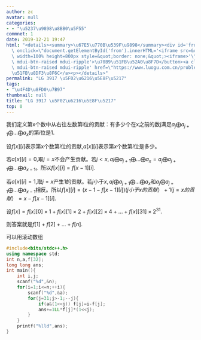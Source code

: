 ```yaml
---
author: zc
avatar: null
categories:
- - "\u5237\u9898\u8BB0\u5F55"
commnet: 1
date: 2019-12-21 19:47
html: "<details><summary>\u67E5\u770B\u539F\u9898</summary><div id='from'></div><p><button\
  \ onclick=\"document.getElementById('from').innerHTML='<iframe src=&quot;https://www.luogu.com.cn/problem/P3917&quot;\
  \ width=100% height=800px style=&quot;border: none;&quot;><iframe>'\" class='mdui-btn\
  \ mdui-btn-raised mdui-ripple'>\u70B9\u51FB\u52A0\u8F7D</button><a class='mdui-btn\
  \ mdui-btn-raised mdui-ripple' href=\"https://www.luogu.com.cn/problem/P3917\" target='_blank'>\u70B9\
  \u51FB\u8DF3\u8F6C</a><p></details>"
permalink: "LG 3917 \u5F02\u6216\u5E8F\u5217"
tags:
- "\u4F4D\u8FD0\u7B97"
thumbnail: null
title: "LG 3917 \u5F02\u6216\u5E8F\u5217"
top: 0
---
```

我们定义第x个数中从右往左数第i位的贡献：有多少个在x之前的数j满足$a_j \bigoplus a_{j+1} \bigoplus ... \bigoplus a_x$的第$i$位是$1$.

设$f[x][i]$表示第x个数第$i$位的贡献,$a[x][i]$表示第$x$个数第$i$位是多少。

若$a[x][i]=0$,取$j=x$不会产生贡献。若$j < x,aj \bigoplus a_{j+1} \bigoplus ... \bigoplus a_x=a_j \bigoplus a_{j+1} \bigoplus ... \bigoplus a_{x-1}$。所以$f[x][i]=f[x-1][i]$.

若$a[x][i]=1$,取$j=x$产生$1$的贡献。若$j$小于$x,aj \bigoplus a_{j+1} \bigoplus ... \bigoplus a_x$和$a_j \bigoplus a_{j+1} \bigoplus ... \bigoplus a_{x-1}$相反。所以$f[x][i]=(x-1-f[x-1][i])(j小于x的贡献）+1(j=x的贡献）=x-f[x-1][i]$.

设$f[x]=f[x][0]×1+f[x][1]×2+f[x][2]×4+...+f[x][31]×2^{31}$.

则答案就是$f[1]+f[2]+...+f[n]$.

可以用滚动数组

```cpp
#include<bits/stdc++.h>
using namespace std;
int n,a,f[32];
long long ans;
int main(){
    int i,j;
    scanf("%d",&n);
    for(i=1;i<=n;++i){
        scanf("%d",&a);
        for(j=31;j>-1;--j){
            if(a&(1<<j)) f[j]=i-f[j];
            ans+=1LL*f[j]*(1<<j);
        }
    }
    printf("%lld",ans);
}
```
